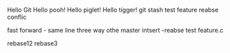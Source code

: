Hello Git
Hello pooh!
Hello piglet!
Hello tigger!
git stash test
feature reabse conflic

fast forward - same line
three way othe
master intsert
-reabse test
feature.c

rebase12
rebase3



